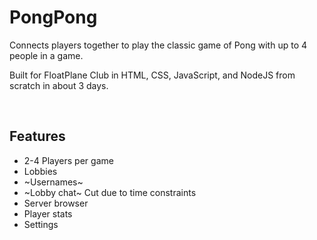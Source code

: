 # PongPong

Connects players together to play the classic game of Pong with up to 4 people in a game.

Built for FloatPlane Club in HTML, CSS, JavaScript, and NodeJS from scratch in about 3 days.

&nbsp;

## Features

- 2-4 Players per game
- Lobbies
- ~Usernames~
- ~Lobby chat~ Cut due to time constraints
- Server browser
- Player stats
- Settings
